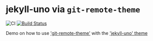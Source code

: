 # jekyll-uno via `git-remote-theme`

![CI](https://github.com/bopoh13/jekyll-uno/workflows/Jekyll%20CI/badge.svg?branch=master)
[![Build Status](https://travis-ci.org/bopoh13/jekyll-uno.svg?branch=master)](https://travis-ci.org/bopoh13/jekyll-uno)

Demo on how to use ['git-remote-theme'](https://github.com/benbalter/jekyll-remote-theme) with the ['jekyll-uno' theme](https://github.com/joshgerdes/jekyll-uno)